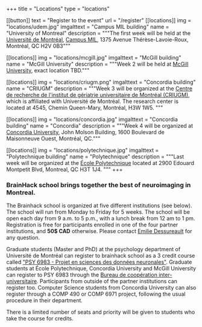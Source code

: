 +++
title = "Locations"
type = "locations"

[[button]]
    text = "Register to the event"
    url = "/register"
[[locations]]
  img = "locations/udem.jpg"
  imgalttext = "Campus MIL building" 
  name = "University of Montreal"
  description = """The first week will be held at the [Université de Montréal](https://umontreal.ca), [Campus MIL](https://campusmil.umontreal.ca/), 1375 Avenue Thérèse-Lavoie-Roux, Montréal, QC H2V 0B3"""
  
[[locations]]
  img = "locations/mcgill.jpg"
  imgalttext = "McGill building" 
  name = "McGill University"
  description = """Week 2 will be held at [McGill University](https://mcgill.ca), exact location TBD."""  

[[locations]]
  img = "locations/criugm.png"
  imgalttext = "Concordia building" 
  name = "CRIUGM"
  description = """Week 3 will be organized at the [Centre de recherche de l'institut de gériatrie universitaire de Montréal (CRIUGM)](https://www.criugm.qc.ca/fr/contact.html), which is affiliated with Université de Montréal. The research center is located at 4545, Chemin Queen-Mary, Montréal, H3W 1W5.
"""

[[locations]]
  img = "locations/concordia.jpg"
  imgalttext = "Concordia building" 
  name = "Concordia"
  description = """Week 4 will be organized at <a href="https://www.concordia.ca/"> Concordia University</a>, John Molson Building, 1600 Boulevard de Maisonneuve Ouest, Montréal, QC."""

[[locations]]
  img = "locations/polytechnique.jpg"
  imgalttext = "Polytechnique building" 
  name = "Polytechnique"
  description = """Last week will be organized at the <a href="https://www.polymtl.ca/"> École Polytechnique</a> located at 2900 Edouard Montpetit Blvd, Montreal, QC H3T 1J4.
"""
+++

### BrainHack school brings together the best of neuroimaging in Montreal.

The Brainhack school is organized at five different institutions (see below). The school will run from Monday to Friday for 5 weeks. The school will be open each day from 9 a.m. to 5 p.m., with a lunch break from 12 am to 1 pm. Registration is free for participants enrolled in one of the four partner institutions, and **50$ CAD** otherwise. Please contact [Emilie Dessureault](mailto:emilie.dessureault@criugm.qc.ca) for any question.

Graduate students (Master and PhD) at the psychology department of Université de Montréal can register to brainhack school as a 3 credit course called ["PSY 6983 - Projet en sciences des données neuronales"](https://admission.umontreal.ca/cours-et-horaires/cours/psy-6983/). Graduate students at École Polytechnique, Concordia University and McGill University can register to PSY 6983 through the [Bureau de coopération inter-universitaire](http://www.bci-qc.ca/). Participants from outside of the partner institutions can register too. Computer Science students from Concordia University can also register through a COMP 490 or COMP 6971 project, following the usual procedure in their department.


<div class="alert alert-success text-center" role="alert">There is a limited number of seats and priority will be given to students who take the course for credits.</div>
